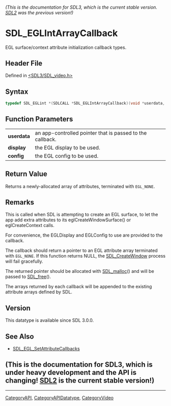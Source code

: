 ###### (This is the documentation for SDL3, which is the current stable version. [SDL2](https://wiki.libsdl.org/SDL2/) was the previous version!)
# SDL_EGLIntArrayCallback

EGL surface/context attribute initialization callback types.

## Header File

Defined in [<SDL3/SDL_video.h>](https://github.com/libsdl-org/SDL/blob/main/include/SDL3/SDL_video.h)

## Syntax

```c
typedef SDL_EGLint *(SDLCALL *SDL_EGLIntArrayCallback)(void *userdata, SDL_EGLDisplay display, SDL_EGLConfig config);
```

## Function Parameters

|              |                                                           |
| ------------ | --------------------------------------------------------- |
| **userdata** | an app-controlled pointer that is passed to the callback. |
| **display**  | the EGL display to be used.                               |
| **config**   | the EGL config to be used.                                |

## Return Value

Returns a newly-allocated array of attributes, terminated with `EGL_NONE`.

## Remarks

This is called when SDL is attempting to create an EGL surface, to let the
app add extra attributes to its eglCreateWindowSurface() or
eglCreateContext calls.

For convenience, the EGLDisplay and EGLConfig to use are provided to the
callback.

The callback should return a pointer to an EGL attribute array terminated
with `EGL_NONE`. If this function returns NULL, the
[SDL_CreateWindow](SDL_CreateWindow) process will fail gracefully.

The returned pointer should be allocated with [SDL_malloc](SDL_malloc)()
and will be passed to [SDL_free](SDL_free)().

The arrays returned by each callback will be appended to the existing
attribute arrays defined by SDL.

## Version

This datatype is available since SDL 3.0.0.

## See Also

- [SDL_EGL_SetAttributeCallbacks](SDL_EGL_SetAttributeCallbacks)


## (This is the documentation for SDL3, which is under heavy development and the API is changing! [SDL2](https://wiki.libsdl.org/SDL2/) is the current stable version!)



----
[CategoryAPI](CategoryAPI), [CategoryAPIDatatype](CategoryAPIDatatype), [CategoryVideo](CategoryVideo)

